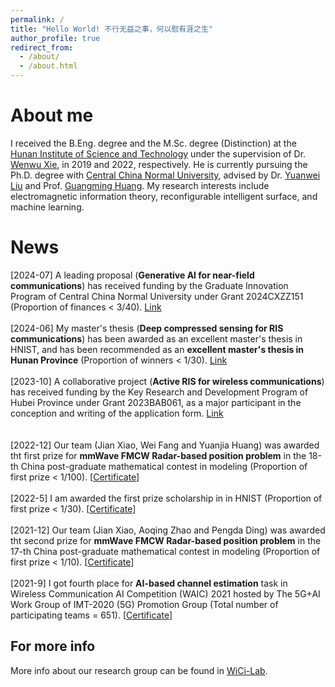 ```yaml
---
permalink: /
title: "Hello World! 不行无益之事，何以慰有涯之生"
author_profile: true
redirect_from: 
  - /about/
  - /about.html
---
```


About me
======

I received the B.Eng. degree and the M.Sc. degree (Distinction) at the [Hunan Institute of Science and Technology](https://mmistakes.github.io/minimal-mistakes/) under the supervision of Dr. [Wenwu Xie](https://mmistakes.github.io/minimal-mistakes/), in 2019 and 2022, respectively. He is currently pursuing the Ph.D. degree with [Central China Normal University](https://mmistakes.github.io/minimal-mistakes/), advised by Dr. [Yuanwei Liu](https://mmistakes.github.io/minimal-mistakes/)  and Prof. [Guangming Huang](https://mmistakes.github.io/minimal-mistakes/). My research interests include electromagnetic information theory, reconfigurable intelligent surface, and machine learning.

News
======
[2024-07] A leading proposal (**Generative AI for near-field communications**) has received funding by the Graduate Innovation Program of Central China Normal University under Grant 2024CXZZ151 (Proportion of finances < 3/40). [Link](https://mmistakes.github.io/minimal-mistakes/)
        <br>
        <br>
        [2024-06] My master's thesis (**Deep compressed sensing for RIS communications**) has been awarded as an excellent master's thesis in HNIST, and has been recommended as an **excellent master's thesis in Hunan Province** (Proportion of winners < 1/30). [Link](https://mmistakes.github.io/minimal-mistakes/)
        <br>
         <br>
[2023-10] A collaborative project (**Active RIS for wireless communications**) has received funding by the Key Research and
Development Program of Hubei Province under Grant 2023BAB061, as a major participant in the conception and writing of the application form. [Link](https://mmistakes.github.io/minimal-mistakes/)
        <br>
        <br>                
[2022-12] Our team (Jian Xiao, Wei Fang and Yuanjia Huang) was awarded tht first prize for **mmWave FMCW Radar-based position problem** in the 18-th China post-graduate mathematical contest in modeling (Proportion of first prize < 1/100). [<a href="./homepage_files/Imperial_certificate.pdf">Certificate</a>]
        <br>
        <br>
[2022-5] I am awarded the first prize scholarship in in HNIST (Proportion of first prize < 1/30). [<a href="./homepage_files/Imperial_certificate.pdf">Certificate</a>]
        <br>
        <br>
[2021-12] Our team (Jian Xiao, Aoqing Zhao and Pengda Ding) was awarded tht second prize for **mmWave FMCW Radar-based position problem** in the 17-th China post-graduate mathematical contest in modeling (Proportion of first prize < 1/10). [<a href="./homepage_files/Imperial_certificate.pdf">Certificate</a>]
        <br>
        <br>
[2021-9] I got fourth place for **AI-based channel estimation** task in Wireless Communication AI Competition (WAIC) 2021 hosted by The 5G+AI Work Group of IMT-2020 (5G) Promotion Group (Total number of participating teams
= 651). [<a href="./homepage_files/Imperial_certificate.pdf">Certificate</a>]
        <br>


For more info
------
More info about our research group can be found in [WiCi-Lab](https://academicpages.github.io/markdown/). 

